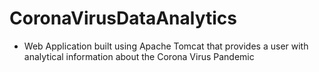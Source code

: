 # CoronaVirusDataAnalytics
* Web Application built using Apache Tomcat that provides a user with analytical information about the Corona Virus Pandemic
